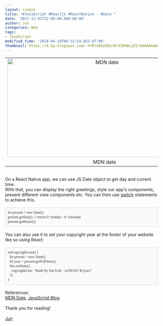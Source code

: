 ```yaml
---
layout: single
title: "#JavaScript #Reactjs #ReactNative - #Date "
date: '2017-12-01T22:00:00.000-08:00'
author: Jun
categories: Web
tags:
- JavaScript
modified_time: '2018-04-10T00:32:54.853-07:00'
thumbnail: https://4.bp.blogspot.com/-VtRlo86Zd6A/Wr3ZNkBujEI/AAAAAAAAAxU/yKy4h4Fph0INtwivGO_DJ-mfiZtMPAxYACK4BGAYYCw/s72-c/date-mdn.png
---
```


<div><table align="center" cellpadding="0" cellspacing="0" class="tr-caption-container" style="margin-left: auto; margin-right: auto; text-align: center;"><tbody><tr><td style="text-align: center;"><a href="http://4.bp.blogspot.com/-VtRlo86Zd6A/Wr3ZNkBujEI/AAAAAAAAAxU/yKy4h4Fph0INtwivGO_DJ-mfiZtMPAxYACK4BGAYYCw/s1600/date-mdn.png" imageanchor="1" style="margin-left: auto; margin-right: auto;"><img alt="MDN date" border="0" height="324" src="https://4.bp.blogspot.com/-VtRlo86Zd6A/Wr3ZNkBujEI/AAAAAAAAAxU/yKy4h4Fph0INtwivGO_DJ-mfiZtMPAxYACK4BGAYYCw/s640/date-mdn.png" title="MDN date" width="640" /></a></td></tr><tr><td class="tr-caption" style="text-align: center;">MDN date</td></tr></tbody></table><br />On a React Native app, we can use JS Date object to get day and current time.&nbsp;</div><div>With that, you can display the right greetings, style our app's components, present different view components etc. You can then use&nbsp;<a href="https://developer.mozilla.org/en-US/docs/Web/JavaScript/Reference/Statements/switch" target="_blank">switch</a>&nbsp;statements to achieve this.</div><!--?xml version="1.0" encoding="UTF-8"?-->  <br /><div style="-en-codeblock: true; background-color: #fbfaf8; border-bottom-left-radius: 4px; border-bottom-right-radius: 4px; border-top-left-radius: 4px; border-top-right-radius: 4px; border: 1px solid rgba(0, 0, 0, 0.14902); box-sizing: border-box; color: #333333; font-family: Monaco, Menlo, Consolas, 'Courier New', monospace; font-size: 12px; padding: 8px;"><div><span style="font-family: &quot;monaco&quot;;">let present = new Date();</span></div><div><span style="font-family: &quot;monaco&quot;;">present.getDay(); // return 0: Sunday - 6: Saturday</span></div><div><span style="font-family: &quot;monaco&quot;;">present.getHours();</span></div></div><br />You can also use it to set your copyright year at the footer of your website like so using React:<br /><!--?xml version="1.0" encoding="UTF-8"?-->  <br /><div style="-en-codeblock: true; background-color: #fbfaf8; border-bottom-left-radius: 4px; border-bottom-right-radius: 4px; border-top-left-radius: 4px; border-top-right-radius: 4px; border: 1px solid rgba(0, 0, 0, 0.14902); box-sizing: border-box; color: #333333; font-family: Monaco, Menlo, Consolas, 'Courier New', monospace; font-size: 12px; padding: 8px;"><div><span style="font-family: &quot;monaco&quot;;">setCopyrightLine() {</span></div><div><span style="font-family: &quot;monaco&quot;;">&nbsp;&nbsp;let present = new Date();</span></div><div><span style="font-family: &quot;monaco&quot;;">&nbsp;&nbsp;let year = present.getFullYear();</span></div><div><span style="font-family: &quot;monaco&quot;;">&nbsp;&nbsp;this.setState({</span></div><div><span style="font-family: &quot;monaco&quot;;">&nbsp;&nbsp;&nbsp;&nbsp;copyrightLine: `Made by Jun Goh - \u{00A9} ${year}`</span></div><div><span style="font-family: &quot;monaco&quot;;">&nbsp;&nbsp;})</span></div><div><span style="font-family: &quot;monaco&quot;;">}</span></div></div><br />References:<br /><a href="https://developer.mozilla.org/en-US/docs/Web/JavaScript/Reference/Global_Objects/Date" target="_blank">MDN Date</a>,&nbsp;<a href="http://www.javascriptsource.com/time-date/good-morning-afternoon-and-evening-by-brad-jones-120319202500.html" target="_blank">JavaScript Blog</a><br /><br />Thank you for reading!<br /><br /><a href="http://www.language-diary.com/p/jun711-language-diary.html" target="_blank">Jun</a><br /><div></div>